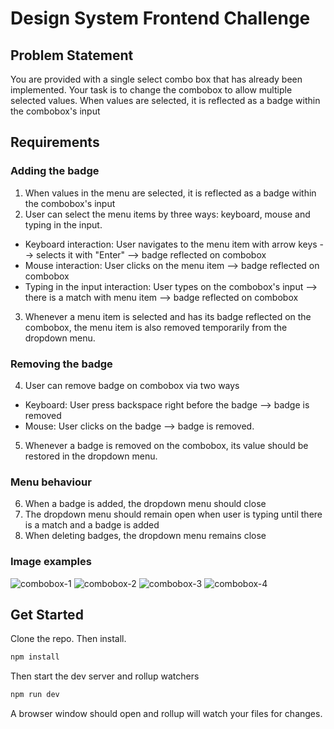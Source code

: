 # Design System Frontend Challenge

## Problem Statement

You are provided with a single select combo box that has already been implemented. Your task is to change the combobox to allow multiple selected values.
When values are selected, it is reflected as a badge within the combobox's input

## Requirements

### Adding the badge

1. When values in the menu are selected, it is reflected as a badge within the combobox's input
2. User can select the menu items by three ways: keyboard, mouse and typing in the input.

- Keyboard interaction: User navigates to the menu item with arrow keys --> selects it with "Enter" --> badge reflected on combobox
- Mouse interaction: User clicks on the menu item --> badge reflected on combobox
- Typing in the input interaction: User types on the combobox's input --> there is a match with menu item --> badge reflected on combobox

3. Whenever a menu item is selected and has its badge reflected on the combobox, the menu item is also removed temporarily from the dropdown menu.

### Removing the badge

4. User can remove badge on combobox via two ways

- Keyboard: User press backspace right before the badge --> badge is removed
- Mouse: User clicks on the badge --> badge is removed.

5. Whenever a badge is removed on the combobox, its value should be restored in the dropdown menu.

### Menu behaviour

6. When a badge is added, the dropdown menu should close
7. The dropdown menu should remain open when user is typing until there is a match and a badge is added
8. When deleting badges, the dropdown menu remains close

### Image examples

![combobox-1](./img/combobox-1.png)
![combobox-2](./img/combobox-2.png)
![combobox-3](./img/combobox-3.png)
![combobox-4](./img/combobox-4.png)

## Get Started

Clone the repo. Then install.

```bash
npm install
```

Then start the dev server and rollup watchers

```bash
npm run dev
```

A browser window should open and rollup will watch your files for changes.
